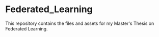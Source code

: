 # Federated_Learning
This repository contains the files and assets for my Master's Thesis on Federated Learning.

